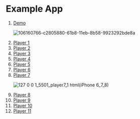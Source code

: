# Example App

<ol>
  <li><a href="https://onysu.github.io/music-streaming/">Demo</a></li>

  ![106160766-c2805880-61b8-11eb-8b58-9923292bde8a](https://user-images.githubusercontent.com/14862922/106560712-09c06d80-655a-11eb-900a-35974ae0116d.png)

  <li><a href="https://onysu.github.io/music-streaming/player4/index.html">Player 1</a></li>
  <li><a href="https://onysu.github.io/music-streaming/player5/index.html">Player 2</a></li>
  <li><a href="https://onysu.github.io/music-streaming/player6/index.html">Player 3</a></li>
  <li><a href="https://onysu.github.io/music-streaming/player7/index.html">Player 4</a></li>
  <li><a href="https://onysu.github.io/music-streaming/player8/index.html">Player 5</a></li>
  <li><a href="https://onysu.github.io/music-streaming/player9/index.html">Player 6</a></li>
  <li><a href="https://onysu.github.io/music-streaming/player10/index.html">Player 7</a></li>

![127 0 0 1_5501_player7_1 html(iPhone 6_7_8)](https://user-images.githubusercontent.com/14862922/106560030-e34e0280-6558-11eb-96d5-19e4be4c870b.png)

  <li><a href="https://onysu.github.io/music-streaming/player11/index.html">Player 8</a></li>
  <li><a href="https://onysu.github.io/music-streaming/player12/index.html">Player 9</a></li>
  <li><a href="https://onysu.github.io/music-streaming/player13/index.html">Player 10</a></li>
  <li><a href="https://onysu.github.io/music-streaming/player14/index.html">Player 11</a></li>
</ol>